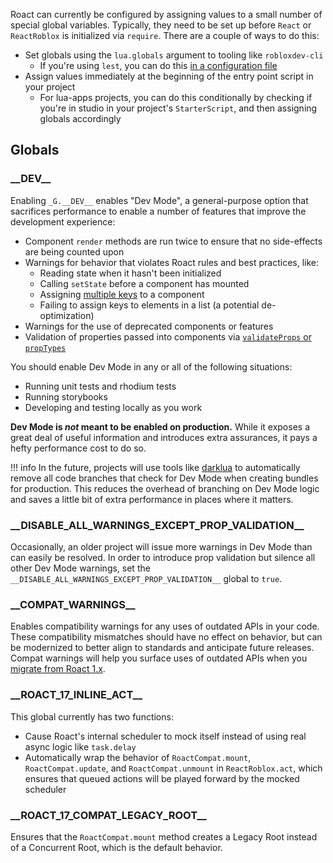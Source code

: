 
Roact can currently be configured by assigning values to a small number of special global variables. Typically, they need to be set up before `React` or `ReactRoblox` is initialized via `require`. There are a couple of ways to do this:

* Set globals using the `lua.globals` argument to tooling like `robloxdev-cli`
    * If you're using `lest`, you can do this [in a configuration file](https://github.com/Roblox/lest/#configuration)
* Assign values immediately at the beginning of the entry point script in your project
    * For lua-apps projects, you can do this conditionally by checking if you're in studio in your project's `StarterScript`, and then assigning globals accordingly

## Globals

### \_\_DEV\_\_
Enabling `_G.__DEV__` enables "Dev Mode", a general-purpose option that sacrifices performance to enable a number of features that improve the development experience:

* Component `render` methods are run twice to ensure that no side-effects are being counted upon
* Warnings for behavior that violates Roact rules and best practices, like:
    * Reading state when it hasn't been initialized
    * Calling `setState` before a component has mounted
    * Assigning [multiple keys](deviations.md#stable-keys) to a component
    * Failing to assign keys to elements in a list (a potential de-optimization)
* Warnings for the use of deprecated components or features
* Validation of properties passed into components via [`validateProps` or `propTypes`](deviations.md#property-validation)

You should enable Dev Mode in any or all of the following situations:

* Running unit tests and rhodium tests
* Running storybooks
* Developing and testing locally as you work

**Dev Mode is _not_ meant to be enabled on production.** While it exposes a great deal of useful information and introduces extra assurances, it pays a hefty performance cost to do so.

!!! info
    In the future, projects will use tools like [darklua](https://gitlab.com/seaofvoices/darklua) to automatically remove all code branches that check for Dev Mode when creating bundles for production. This reduces the overhead of branching on Dev Mode logic and saves a little bit of extra performance in places where it matters.

### \_\_DISABLE_ALL_WARNINGS_EXCEPT_PROP_VALIDATION\_\_
Occasionally, an older project will issue more warnings in Dev Mode than can easily be resolved. In order to introduce prop validation but silence all other Dev Mode warnings, set the `__DISABLE_ALL_WARNINGS_EXCEPT_PROP_VALIDATION__` global to `true`.

### \_\_COMPAT_WARNINGS\_\_
Enables compatibility warnings for any uses of outdated APIs in your code. These compatibility mismatches should have no effect on behavior, but can be modernized to better align to standards and anticipate future releases. Compat warnings will help you surface uses of outdated APIs when you [migrate from Roact 1.x](migrating-from-roact-1x.md/#updating-conventions-and-apis).

### \_\_ROACT_17_INLINE_ACT\_\_
This global currently has two functions:
* Cause Roact's internal scheduler to mock itself instead of using real async logic like `task.delay`
* Automatically wrap the behavior of `RoactCompat.mount`, `RoactCompat.update`, and `RoactCompat.unmount` in `ReactRoblox.act`, which ensures that queued actions will be played forward by the mocked scheduler

### \_\_ROACT_17_COMPAT_LEGACY_ROOT\_\_
Ensures that the `RoactCompat.mount` method creates a Legacy Root instead of a Concurrent Root, which is the default behavior.

<!--
Unclear if we should bother documenting:
* __YOLO__
* __DEBUG__
* __PROFILE__
* __EXPERIMENTAL__
-->